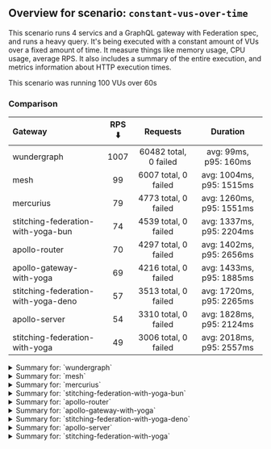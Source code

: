 ## Overview for scenario: `constant-vus-over-time`


This scenario runs 4 servics and a GraphQL gateway with Federation spec, and runs a heavy query. It's being executed with a constant amount of VUs over a fixed amount of time. It measure things like memory usage, CPU usage, average RPS. It also includes a summary of the entire execution, and metrics information about HTTP execution times.


This scenario was running 100 VUs over 60s


### Comparison


| Gateway                             | RPS ⬇️ |       Requests        |         Duration         |
| :---------------------------------- | :----: | :-------------------: | :----------------------: |
| wundergraph                         |  1007  | 60482 total, 0 failed |  avg: 99ms, p95: 160ms   |
| mesh                                |   99   | 6007 total, 0 failed  | avg: 1004ms, p95: 1515ms |
| mercurius                           |   79   | 4773 total, 0 failed  | avg: 1260ms, p95: 1551ms |
| stitching-federation-with-yoga-bun  |   74   | 4539 total, 0 failed  | avg: 1337ms, p95: 2204ms |
| apollo-router                       |   70   | 4297 total, 0 failed  | avg: 1402ms, p95: 2656ms |
| apollo-gateway-with-yoga            |   69   | 4216 total, 0 failed  | avg: 1433ms, p95: 1885ms |
| stitching-federation-with-yoga-deno |   57   | 3513 total, 0 failed  | avg: 1720ms, p95: 2265ms |
| apollo-server                       |   54   | 3310 total, 0 failed  | avg: 1828ms, p95: 2124ms |
| stitching-federation-with-yoga      |   49   | 3006 total, 0 failed  | avg: 2018ms, p95: 2557ms |



<details>
  <summary>Summary for: `wundergraph`</summary>

  **K6 Output**




```
     ✓ response code was 200
     ✓ no_errors
     ✓ expected_result

     checks.........................: 100.00% ✓ 181446      ✗ 0    
     data_received..................: 294 MB  4.9 MB/s
     data_sent......................: 72 MB   1.2 MB/s
   ✓ expected_result................: 0.00%   ✓ 0           ✗ 0    
     http_req_blocked...............: avg=22.12µs min=900ns   med=1.9µs   max=31.96ms  p(90)=2.8µs    p(95)=3.3µs   
     http_req_connecting............: avg=17.68µs min=0s      med=0s      max=27.53ms  p(90)=0s       p(95)=0s      
     http_req_duration..............: avg=98.56ms min=14.11ms med=92.58ms max=299.61ms p(90)=141.33ms p(95)=159.7ms 
       { expected_response:true }...: avg=98.56ms min=14.11ms med=92.58ms max=299.61ms p(90)=141.33ms p(95)=159.7ms 
   ✓ http_req_failed................: 0.00%   ✓ 0           ✗ 60482
     http_req_receiving.............: avg=586.6µs min=14.4µs  med=36.8µs  max=145.15ms p(90)=203.8µs  p(95)=554.87µs
     http_req_sending...............: avg=101.9µs min=6µs     med=10.8µs  max=89.49ms  p(90)=20.1µs   p(95)=59.99µs 
     http_req_tls_handshaking.......: avg=0s      min=0s      med=0s      max=0s       p(90)=0s       p(95)=0s      
     http_req_waiting...............: avg=97.87ms min=13.95ms med=92.2ms  max=295.26ms p(90)=139.84ms p(95)=158.05ms
     http_reqs......................: 60482   1007.226473/s
     iteration_duration.............: avg=99.2ms  min=14.36ms med=93.14ms max=317.68ms p(90)=142.16ms p(95)=160.55ms
     iterations.....................: 60482   1007.226473/s
   ✓ no_errors......................: 0.00%   ✓ 0           ✗ 0    
     vus............................: 100     min=100       max=100
     vus_max........................: 100     min=100       max=100
```


**Performance Overview**


<img src="https://imagedelivery.net/KYe9TScr4TldYHA48pczVg/3e007d25-35b2-4d34-71dc-9bce39675c00/public" alt="Performance Overview" />


**HTTP Overview**


<img src="https://imagedelivery.net/KYe9TScr4TldYHA48pczVg/de6b3530-ffbd-4820-5f70-abe0cdc32000/public" alt="HTTP Overview" />


  </details>

<details>
  <summary>Summary for: `mesh`</summary>

  **K6 Output**




```
     ✓ response code was 200
     ✓ no_errors
     ✓ expected_result

     checks.........................: 100.00% ✓ 18021     ✗ 0    
     data_received..................: 30 MB   496 kB/s
     data_sent......................: 7.1 MB  118 kB/s
   ✓ expected_result................: 0.00%   ✓ 0         ✗ 0    
     http_req_blocked...............: avg=103.7µs min=900ns    med=2µs      max=18.62ms p(90)=2.9µs  p(95)=3.3µs 
     http_req_connecting............: avg=98.49µs min=0s       med=0s       max=16.81ms p(90)=0s     p(95)=0s    
     http_req_duration..............: avg=1s      min=477.97ms med=958.68ms max=2.89s   p(90)=1.31s  p(95)=1.51s 
       { expected_response:true }...: avg=1s      min=477.97ms med=958.68ms max=2.89s   p(90)=1.31s  p(95)=1.51s 
   ✓ http_req_failed................: 0.00%   ✓ 0         ✗ 6007 
     http_req_receiving.............: avg=48.83µs min=17.6µs   med=39.1µs   max=9.82ms  p(90)=61.9µs p(95)=71.1µs
     http_req_sending...............: avg=36.48µs min=6.3µs    med=12.3µs   max=7.35ms  p(90)=19.8µs p(95)=28.2µs
     http_req_tls_handshaking.......: avg=0s      min=0s       med=0s       max=0s      p(90)=0s     p(95)=0s    
     http_req_waiting...............: avg=1s      min=477.92ms med=958.61ms max=2.89s   p(90)=1.31s  p(95)=1.51s 
     http_reqs......................: 6007    99.283068/s
     iteration_duration.............: avg=1s      min=478.29ms med=958.94ms max=2.89s   p(90)=1.31s  p(95)=1.51s 
     iterations.....................: 6007    99.283068/s
   ✓ no_errors......................: 0.00%   ✓ 0         ✗ 0    
     vus............................: 100     min=100     max=100
     vus_max........................: 100     min=100     max=100
```


**Performance Overview**


<img src="https://imagedelivery.net/KYe9TScr4TldYHA48pczVg/753b32ef-837f-4bdc-6a49-78fe71259b00/public" alt="Performance Overview" />


**HTTP Overview**


<img src="https://imagedelivery.net/KYe9TScr4TldYHA48pczVg/7b77df6d-4210-4c26-016b-3c3e6df14600/public" alt="HTTP Overview" />


  </details>

<details>
  <summary>Summary for: `mercurius`</summary>

  **K6 Output**




```
     ✓ response code was 200
     ✓ no_errors
     ✓ expected_result

     checks.........................: 100.00% ✓ 14319     ✗ 0    
     data_received..................: 24 MB   398 kB/s
     data_sent......................: 5.7 MB  94 kB/s
   ✓ expected_result................: 0.00%   ✓ 0         ✗ 0    
     http_req_blocked...............: avg=141.18µs min=1.1µs    med=2.5µs  max=13.28ms p(90)=3.4µs   p(95)=4.59µs 
     http_req_connecting............: avg=130.69µs min=0s       med=0s     max=12.85ms p(90)=0s      p(95)=0s     
     http_req_duration..............: avg=1.26s    min=334.79ms med=1.2s   max=4.51s   p(90)=1.43s   p(95)=1.55s  
       { expected_response:true }...: avg=1.26s    min=334.79ms med=1.2s   max=4.51s   p(90)=1.43s   p(95)=1.55s  
   ✓ http_req_failed................: 0.00%   ✓ 0         ✗ 4773 
     http_req_receiving.............: avg=62.87µs  min=22.4µs   med=60.5µs max=4.27ms  p(90)=81.1µs  p(95)=87.53µs
     http_req_sending...............: avg=38.29µs  min=6.5µs    med=15.6µs max=6.44ms  p(90)=29.78µs p(95)=34.5µs 
     http_req_tls_handshaking.......: avg=0s       min=0s       med=0s     max=0s      p(90)=0s      p(95)=0s     
     http_req_waiting...............: avg=1.26s    min=334.71ms med=1.2s   max=4.5s    p(90)=1.43s   p(95)=1.55s  
     http_reqs......................: 4773    79.117998/s
     iteration_duration.............: avg=1.26s    min=335.14ms med=1.2s   max=4.51s   p(90)=1.43s   p(95)=1.55s  
     iterations.....................: 4773    79.117998/s
   ✓ no_errors......................: 0.00%   ✓ 0         ✗ 0    
     vus............................: 100     min=100     max=100
     vus_max........................: 100     min=100     max=100
```


**Performance Overview**


<img src="https://imagedelivery.net/KYe9TScr4TldYHA48pczVg/4a05e506-fd37-4e8c-30e5-eaad24b55c00/public" alt="Performance Overview" />


**HTTP Overview**


<img src="https://imagedelivery.net/KYe9TScr4TldYHA48pczVg/4a820c41-15af-4180-1691-9264aac32000/public" alt="HTTP Overview" />


  </details>

<details>
  <summary>Summary for: `stitching-federation-with-yoga-bun`</summary>

  **K6 Output**




```
     ✓ response code was 200
     ✓ no_errors
     ✓ expected_result

     checks.........................: 100.00% ✓ 13617     ✗ 0    
     data_received..................: 23 MB   372 kB/s
     data_sent......................: 5.4 MB  89 kB/s
   ✓ expected_result................: 0.00%   ✓ 0         ✗ 0    
     http_req_blocked...............: avg=961.35µs min=1.2µs    med=2µs    max=77.52ms p(90)=3.1µs   p(95)=4.59µs  
     http_req_connecting............: avg=914.89µs min=0s       med=0s     max=68.9ms  p(90)=0s      p(95)=0s      
     http_req_duration..............: avg=1.33s    min=620.24ms med=1.27s  max=3.48s   p(90)=1.84s   p(95)=2.2s    
       { expected_response:true }...: avg=1.33s    min=620.24ms med=1.27s  max=3.48s   p(90)=1.84s   p(95)=2.2s    
   ✓ http_req_failed................: 0.00%   ✓ 0         ✗ 4539 
     http_req_receiving.............: avg=96µs     min=18.1µs   med=33.7µs max=21.68ms p(90)=67.82µs p(95)=91.74µs 
     http_req_sending...............: avg=188.07µs min=6.4µs    med=12µs   max=60.87ms p(90)=28.94µs p(95)=170.64µs
     http_req_tls_handshaking.......: avg=0s       min=0s       med=0s     max=0s      p(90)=0s      p(95)=0s      
     http_req_waiting...............: avg=1.33s    min=620.18ms med=1.27s  max=3.48s   p(90)=1.84s   p(95)=2.2s    
     http_reqs......................: 4539    74.623996/s
     iteration_duration.............: avg=1.33s    min=620.54ms med=1.27s  max=3.48s   p(90)=1.84s   p(95)=2.2s    
     iterations.....................: 4539    74.623996/s
   ✓ no_errors......................: 0.00%   ✓ 0         ✗ 0    
     vus............................: 100     min=100     max=100
     vus_max........................: 100     min=100     max=100
```


**Performance Overview**


<img src="https://imagedelivery.net/KYe9TScr4TldYHA48pczVg/dcac417b-fe9b-4081-60cc-cf2b8faa0800/public" alt="Performance Overview" />


**HTTP Overview**


<img src="https://imagedelivery.net/KYe9TScr4TldYHA48pczVg/e974209f-4f1e-4709-b1ca-633ecf2df300/public" alt="HTTP Overview" />


  </details>

<details>
  <summary>Summary for: `apollo-router`</summary>

  **K6 Output**




```
     ✓ response code was 200
     ✓ no_errors
     ✓ expected_result

     checks.........................: 100.00% ✓ 12891     ✗ 0    
     data_received..................: 21 MB   353 kB/s
     data_sent......................: 5.1 MB  84 kB/s
   ✓ expected_result................: 0.00%   ✓ 0         ✗ 0    
     http_req_blocked...............: avg=391.93µs min=1.3µs    med=2.8µs   max=54.28ms p(90)=4.5µs    p(95)=18.5µs  
     http_req_connecting............: avg=380.5µs  min=0s       med=0s      max=52.74ms p(90)=0s       p(95)=0s      
     http_req_duration..............: avg=1.4s     min=214.39ms med=1.27s   max=5.28s   p(90)=2.21s    p(95)=2.65s   
       { expected_response:true }...: avg=1.4s     min=214.39ms med=1.27s   max=5.28s   p(90)=2.21s    p(95)=2.65s   
   ✓ http_req_failed................: 0.00%   ✓ 0         ✗ 4297 
     http_req_receiving.............: avg=80.11µs  min=23.2µs   med=66.1µs  max=10.56ms p(90)=112.54µs p(95)=145.13µs
     http_req_sending...............: avg=126.73µs min=10.8µs   med=18.89µs max=19.79ms p(90)=44.64µs  p(95)=71.43µs 
     http_req_tls_handshaking.......: avg=0s       min=0s       med=0s      max=0s      p(90)=0s       p(95)=0s      
     http_req_waiting...............: avg=1.4s     min=214.32ms med=1.27s   max=5.28s   p(90)=2.21s    p(95)=2.65s   
     http_reqs......................: 4297    70.956188/s
     iteration_duration.............: avg=1.4s     min=214.7ms  med=1.27s   max=5.3s    p(90)=2.21s    p(95)=2.65s   
     iterations.....................: 4297    70.956188/s
   ✓ no_errors......................: 0.00%   ✓ 0         ✗ 0    
     vus............................: 100     min=100     max=100
     vus_max........................: 100     min=100     max=100
```


**Performance Overview**


<img src="https://imagedelivery.net/KYe9TScr4TldYHA48pczVg/628b5e6c-945d-4643-7f9c-1ec358f34700/public" alt="Performance Overview" />


**HTTP Overview**


<img src="https://imagedelivery.net/KYe9TScr4TldYHA48pczVg/82b021f4-e1ee-4759-6a00-c03ba3dc2f00/public" alt="HTTP Overview" />


  </details>

<details>
  <summary>Summary for: `apollo-gateway-with-yoga`</summary>

  **K6 Output**




```
     ✓ response code was 200
     ✗ no_errors
      ↳  99% — ✓ 4186 / ✗ 30
     ✗ expected_result
      ↳  99% — ✓ 4215 / ✗ 1

     checks.........................: 99.75% ✓ 12617    ✗ 31   
     data_received..................: 21 MB  347 kB/s
     data_sent......................: 5.0 MB 82 kB/s
   ✓ expected_result................: 0.00%  ✓ 0        ✗ 0    
     http_req_blocked...............: avg=67.79µs min=1µs      med=2µs    max=14.69ms p(90)=3µs     p(95)=5.1µs  
     http_req_connecting............: avg=60.99µs min=0s       med=0s     max=7.73ms  p(90)=0s      p(95)=0s     
     http_req_duration..............: avg=1.43s   min=709.81ms med=1.35s  max=3.22s   p(90)=1.7s    p(95)=1.88s  
       { expected_response:true }...: avg=1.43s   min=709.81ms med=1.35s  max=3.22s   p(90)=1.7s    p(95)=1.88s  
   ✓ http_req_failed................: 0.00%  ✓ 0        ✗ 4216 
     http_req_receiving.............: avg=47.73µs min=17.6µs   med=42.8µs max=3.56ms  p(90)=65.39µs p(95)=72.99µs
     http_req_sending...............: avg=32.1µs  min=7.3µs    med=12.3µs max=7.65ms  p(90)=25.8µs  p(95)=30.72µs
     http_req_tls_handshaking.......: avg=0s      min=0s       med=0s     max=0s      p(90)=0s      p(95)=0s     
     http_req_waiting...............: avg=1.43s   min=709.77ms med=1.35s  max=3.22s   p(90)=1.7s    p(95)=1.88s  
     http_reqs......................: 4216   69.44722/s
     iteration_duration.............: avg=1.43s   min=710.11ms med=1.35s  max=3.22s   p(90)=1.7s    p(95)=1.88s  
     iterations.....................: 4216   69.44722/s
   ✓ no_errors......................: 0.00%  ✓ 0        ✗ 0    
     vus............................: 100    min=100    max=100
     vus_max........................: 100    min=100    max=100
```


**Performance Overview**


<img src="https://imagedelivery.net/KYe9TScr4TldYHA48pczVg/646b8a35-546a-4b5c-128f-6abfbb4a1100/public" alt="Performance Overview" />


**HTTP Overview**


<img src="https://imagedelivery.net/KYe9TScr4TldYHA48pczVg/269c473d-b35b-4982-fe2e-93268db18400/public" alt="HTTP Overview" />


  </details>

<details>
  <summary>Summary for: `stitching-federation-with-yoga-deno`</summary>

  **K6 Output**




```
     ✓ response code was 200
     ✗ no_errors
      ↳  99% — ✓ 3512 / ✗ 1
     ✓ expected_result

     checks.........................: 99.99% ✓ 10538     ✗ 1    
     data_received..................: 18 MB  290 kB/s
     data_sent......................: 4.2 MB 69 kB/s
   ✓ expected_result................: 0.00%  ✓ 0         ✗ 0    
     http_req_blocked...............: avg=288.21µs min=1µs      med=2.2µs  max=35.86ms p(90)=4µs     p(95)=11.2µs  
     http_req_connecting............: avg=272.4µs  min=0s       med=0s     max=21.04ms p(90)=0s      p(95)=0s      
     http_req_duration..............: avg=1.71s    min=590.78ms med=1.67s  max=2.9s    p(90)=1.99s   p(95)=2.26s   
       { expected_response:true }...: avg=1.71s    min=590.78ms med=1.67s  max=2.9s    p(90)=1.99s   p(95)=2.26s   
   ✓ http_req_failed................: 0.00%  ✓ 0         ✗ 3513 
     http_req_receiving.............: avg=100.31µs min=17.3µs   med=39µs   max=16.54ms p(90)=93.68µs p(95)=129.1µs 
     http_req_sending...............: avg=228.63µs min=6.6µs    med=12.6µs max=34.04ms p(90)=30.1µs  p(95)=105.34µs
     http_req_tls_handshaking.......: avg=0s       min=0s       med=0s     max=0s      p(90)=0s      p(95)=0s      
     http_req_waiting...............: avg=1.71s    min=590.7ms  med=1.67s  max=2.89s   p(90)=1.99s   p(95)=2.26s   
     http_reqs......................: 3513   57.978091/s
     iteration_duration.............: avg=1.72s    min=591.04ms med=1.67s  max=2.92s   p(90)=1.99s   p(95)=2.26s   
     iterations.....................: 3513   57.978091/s
   ✓ no_errors......................: 0.00%  ✓ 0         ✗ 0    
     vus............................: 100    min=100     max=100
     vus_max........................: 100    min=100     max=100
```


**Performance Overview**


<img src="https://imagedelivery.net/KYe9TScr4TldYHA48pczVg/a877e851-60db-43ba-b963-33da2fad0400/public" alt="Performance Overview" />


**HTTP Overview**


<img src="https://imagedelivery.net/KYe9TScr4TldYHA48pczVg/d3f47b56-565b-4a13-7543-7bb75ffdb900/public" alt="HTTP Overview" />


  </details>

<details>
  <summary>Summary for: `apollo-server`</summary>

  **K6 Output**




```
     ✓ response code was 200
     ✗ no_errors
      ↳  99% — ✓ 3304 / ✗ 6
     ✓ expected_result

     checks.........................: 99.93% ✓ 9924      ✗ 6    
     data_received..................: 17 MB  281 kB/s
     data_sent......................: 3.9 MB 65 kB/s
   ✓ expected_result................: 0.00%  ✓ 0         ✗ 0    
     http_req_blocked...............: avg=225.16µs min=1.4µs    med=2.9µs  max=16.7ms  p(90)=4.5µs  p(95)=13.2µs  
     http_req_connecting............: avg=216.12µs min=0s       med=0s     max=16.67ms p(90)=0s     p(95)=0s      
     http_req_duration..............: avg=1.82s    min=523.01ms med=1.67s  max=21.46s  p(90)=1.96s  p(95)=2.12s   
       { expected_response:true }...: avg=1.82s    min=523.01ms med=1.67s  max=21.46s  p(90)=1.96s  p(95)=2.12s   
   ✓ http_req_failed................: 0.00%  ✓ 0         ✗ 3310 
     http_req_receiving.............: avg=76.12µs  min=27µs     med=72.6µs max=8.06ms  p(90)=96µs   p(95)=103.45µs
     http_req_sending...............: avg=43.99µs  min=8.69µs   med=17.9µs max=7.87ms  p(90)=31.4µs p(95)=39.31µs 
     http_req_tls_handshaking.......: avg=0s       min=0s       med=0s     max=0s      p(90)=0s     p(95)=0s      
     http_req_waiting...............: avg=1.82s    min=522.9ms  med=1.67s  max=21.46s  p(90)=1.96s  p(95)=2.12s   
     http_reqs......................: 3310   54.424332/s
     iteration_duration.............: avg=1.82s    min=523.43ms med=1.67s  max=21.46s  p(90)=1.96s  p(95)=2.12s   
     iterations.....................: 3310   54.424332/s
   ✓ no_errors......................: 0.00%  ✓ 0         ✗ 0    
     vus............................: 100    min=100     max=100
     vus_max........................: 100    min=100     max=100
```


**Performance Overview**


<img src="https://imagedelivery.net/KYe9TScr4TldYHA48pczVg/a5e64d65-759b-491e-c9c7-50b2a94a9400/public" alt="Performance Overview" />


**HTTP Overview**


<img src="https://imagedelivery.net/KYe9TScr4TldYHA48pczVg/1af842e0-f26a-455f-fdb6-bfd3bd5c8200/public" alt="HTTP Overview" />


  </details>

<details>
  <summary>Summary for: `stitching-federation-with-yoga`</summary>

  **K6 Output**




```
     ✓ response code was 200
     ✗ no_errors
      ↳  99% — ✓ 3003 / ✗ 3
     ✗ expected_result
      ↳  99% — ✓ 3005 / ✗ 1

     checks.........................: 99.95% ✓ 9014      ✗ 4    
     data_received..................: 15 MB  246 kB/s
     data_sent......................: 3.6 MB 59 kB/s
   ✓ expected_result................: 0.00%  ✓ 0         ✗ 0    
     http_req_blocked...............: avg=507.65µs min=1.3µs med=2.6µs  max=40.98ms p(90)=3.8µs  p(95)=13.05µs
     http_req_connecting............: avg=489.42µs min=0s    med=0s     max=40.93ms p(90)=0s     p(95)=0s     
     http_req_duration..............: avg=2.01s    min=1.04s med=1.94s  max=4.1s    p(90)=2.3s   p(95)=2.55s  
       { expected_response:true }...: avg=2.01s    min=1.04s med=1.94s  max=4.1s    p(90)=2.3s   p(95)=2.55s  
   ✓ http_req_failed................: 0.00%  ✓ 0         ✗ 3006 
     http_req_receiving.............: avg=64.89µs  min=23µs  med=63.2µs max=3.58ms  p(90)=84.5µs p(95)=89.7µs 
     http_req_sending...............: avg=59.38µs  min=8.4µs med=17µs   max=24.94ms p(90)=32.7µs p(95)=50.82µs
     http_req_tls_handshaking.......: avg=0s       min=0s    med=0s     max=0s      p(90)=0s     p(95)=0s     
     http_req_waiting...............: avg=2.01s    min=1.04s med=1.94s  max=4.1s    p(90)=2.3s   p(95)=2.55s  
     http_reqs......................: 3006   49.302965/s
     iteration_duration.............: avg=2.01s    min=1.04s med=1.94s  max=4.11s   p(90)=2.31s  p(95)=2.55s  
     iterations.....................: 3006   49.302965/s
   ✓ no_errors......................: 0.00%  ✓ 0         ✗ 0    
     vus............................: 33     min=33      max=100
     vus_max........................: 100    min=100     max=100
```


**Performance Overview**


<img src="https://imagedelivery.net/KYe9TScr4TldYHA48pczVg/87333e39-aed5-4169-9ec6-45a0e91a1300/public" alt="Performance Overview" />


**HTTP Overview**


<img src="https://imagedelivery.net/KYe9TScr4TldYHA48pczVg/ff1b6c86-7a19-4b78-6fe0-718a5da1e800/public" alt="HTTP Overview" />


  </details>